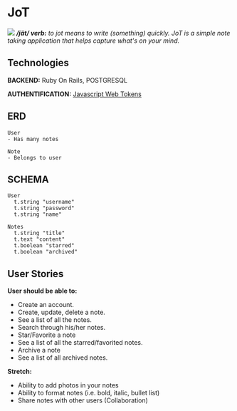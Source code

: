 # JoT
<a href="https://jot-note-app.herokuapp.com/"><img src="public/images/readme/intro.png"></a>
_**/jät/ verb:** to jot means to write (something) quickly. JoT is a simple note taking application that helps capture what's on your mind._


## Technologies
**BACKEND:** Ruby On Rails, POSTGRESQL

**AUTHENTIFICATION:** [Javascript Web Tokens](https://jwt.io/introduction/)


## ERD
```
User
- Has many notes

Note
- Belongs to user
```

## SCHEMA
```
User
  t.string "username"
  t.string "password"
  t.string "name"
```
```
Notes
  t.string "title"
  t.text "content"
  t.boolean "starred"
  t.boolean "archived"
```

## User Stories
**User should be able to:**

- Create an account.
- Create, update, delete a note.
- See a list of all the notes.
- Search through his/her notes.
- Star/Favorite a note
- See a list of all the starred/favorited notes.
- Archive a note
- See a list of all archived notes.

**Stretch:**

- Ability to add photos in your notes
- Ability to format notes (i.e. bold, italic, bullet list)
- Share notes with other users (Collaboration)
